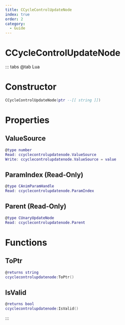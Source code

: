 ```yaml
---
title: CCycleControlUpdateNode
index: true
order: 2
category:
  - Guide
---
```


# CCycleControlUpdateNode

::: tabs
@tab Lua
# Constructor
```lua
CCycleControlUpdateNode(ptr --[[ string ]])
```
# Properties
## ValueSource 
```lua
@type number
Read: ccyclecontrolupdatenode.ValueSource
Write: ccyclecontrolupdatenode.ValueSource = value
```
## ParamIndex (Read-Only)
```lua
@type CAnimParamHandle
Read: ccyclecontrolupdatenode.ParamIndex
```
## Parent (Read-Only)
```lua
@type CUnaryUpdateNode
Read: ccyclecontrolupdatenode.Parent
```
# Functions
## ToPtr
```lua
@returns string
ccyclecontrolupdatenode:ToPtr()
```
## IsValid
```lua
@returns bool
ccyclecontrolupdatenode:IsValid()
```

:::